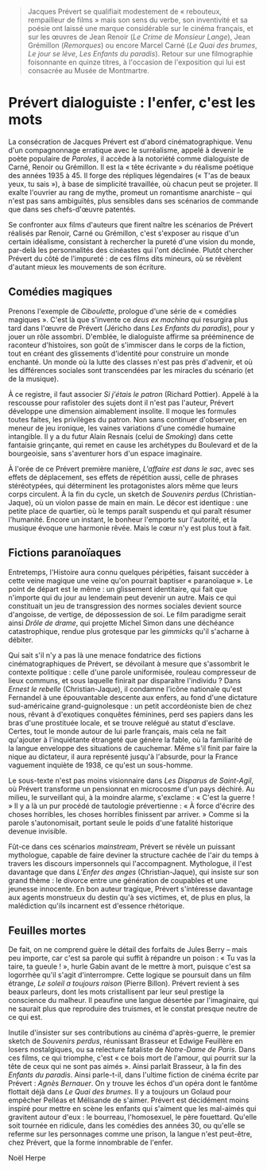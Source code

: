 > Jacques Prévert se qualifiait modestement de « rebouteux, rempailleur de films » mais son sens du verbe, son inventivité et sa poésie ont laissé une marque considérable sur le cinéma français, et sur les œuvres de Jean Renoir (_Le Crime de Monsieur Lange_), Jean Grémillon (_Remorques_) ou encore Marcel Carné (_Le Quai des brumes_, _Le jour se lève_, _Les Enfants du paradis_). Retour sur une filmographie foisonnante en quinze titres, à l'occasion de l'exposition qui lui est consacrée au Musée de Montmartre.

# Prévert dialoguiste : l'enfer, c'est les mots

La consécration de Jacques Prévert est d'abord cinématographique. Venu d'un compagnonnage erratique avec le surréalisme, appelé à devenir le poète populaire de _Paroles_, il accède à la notoriété comme dialoguiste de Carné, Renoir ou Grémillon. Il est la « tête écrivante » du réalisme poétique des années 1935 à 45. Il forge des répliques légendaires (« T'as de beaux yeux, tu sais »), à base de simplicité travaillée, où chacun peut se projeter. Il exalte l'ouvrier au rang de mythe, promeut un romantisme anarchiste – qui n'est pas sans ambiguïtés, plus sensibles dans ses scénarios de commande que dans ses chefs-d'œuvre patentés.

Se confronter aux films d'auteurs que firent naître les scénarios de Prévert réalisés par Renoir, Carné ou Grémillon, c'est s'exposer au risque d'un certain idéalisme, consistant à rechercher la pureté d'une vision du monde, par-delà les personnalités des cinéastes qui l'ont déclinée. Plutôt chercher Prévert du côté de l'impureté : de ces films dits mineurs, où se révèlent d'autant mieux les mouvements de son écriture.

## Comédies magiques

Prenons l'exemple de _Ciboulette_, prologue d'une série de « comédies magiques ». C'est là que s'invente ce _deus ex machina_ qui resurgira plus tard dans l'œuvre de Prévert (Jéricho dans _Les Enfants du paradis_), pour y jouer un rôle assombri. D'emblée, le dialoguiste affirme sa prééminence de raconteur d'histoires, son goût de s'immiscer dans le corps de la fiction, tout en créant des glissements d'identité pour construire un monde enchanté. Un monde où la lutte des classes n'est pas près d'advenir, et où les différences sociales sont transcendées par les miracles du scénario (et de la musique).

À ce registre, il faut associer _Si j'étais le patron_ (Richard Pottier). Appelé à la rescousse pour rafistoler des sujets dont il n'est pas l'auteur, Prévert développe une dimension aimablement insolite. Il moque les formules toutes faites, les privilèges du patron. Non sans continuer d'observer, en meneur de jeu ironique, les vaines variations d'une comédie humaine intangible. Il y a du futur Alain Resnais (celui de _Smoking_) dans cette fantaisie grinçante, qui remet en cause les archétypes du Boulevard et de la bourgeoisie, sans s'aventurer hors d'un espace imaginaire.

À l'orée de ce Prévert première manière, _L'affaire est dans le sac_, avec ses effets de déplacement, ses effets de répétition aussi, celle de phrases stéréotypées, qui déterminent les protagonistes alors même que leurs corps circulent. À la fin du cycle, un sketch de _Souvenirs perdus_ (Christian-Jaque), où un violon passe de main en main. Le décor est identique : une petite place de quartier, où le temps paraît suspendu et qui paraît résumer l'humanité. Encore un instant, le bonheur l'emporte sur l'autorité, et la musique évoque une harmonie rêvée. Mais le cœur n'y est plus tout à fait.

## Fictions paranoïaques

Entretemps, l'Histoire aura connu quelques péripéties, faisant succéder à cette veine magique une veine qu'on pourrait baptiser « paranoïaque ». Le point de départ est le même : un glissement identitaire, qui fait que n'importe qui du jour au lendemain peut devenir un autre. Mais ce qui constituait un jeu de transgression des normes sociales devient source d'angoisse, de vertige, de dépossession de soi. Le film paradigme serait ainsi _Drôle de drame_, qui projette Michel Simon dans une déchéance catastrophique, rendue plus grotesque par les _gimmicks_ qu'il s'acharne à débiter.

Qui sait s'il n'y a pas là une menace fondatrice des fictions cinématographiques de Prévert, se dévoilant à mesure que s'assombrit le contexte politique : celle d'une parole uniformisée, rouleau compresseur de lieux communs, et sous laquelle finirait par disparaître l'individu ? Dans _Ernest le rebelle_ (Christian-Jaque), il condamne l'icône nationale qu'est Fernandel à une épouvantable descente aux enfers, au fond d'une dictature sud-américaine grand-guignolesque : un petit accordéoniste bien de chez nous, rêvant à d'exotiques conquêtes féminines, perd ses papiers dans les bras d'une prostituée locale, et se trouve relégué au statut d'esclave. Certes, tout le monde autour de lui parle français, mais cela ne fait qu'ajouter à l'inquiétante étrangeté que génère la fable, où la familiarité de la langue enveloppe des situations de cauchemar. Même s'il finit par faire la nique au dictateur, il aura représenté jusqu'à l'absurde, pour la France vaguement inquiète de 1938, ce qu'est un sous-homme.

Le sous-texte n'est pas moins visionnaire dans _Les Disparus de Saint-Agil_, où Prévert transforme un pensionnat en microcosme d'un pays déchiré. Au milieu, le surveillant qui, à la moindre alarme, s'exclame : « C'est la guerre ! » Il y a là un pur procédé de tautologie prévertienne : « À force d'écrire des choses horribles, les choses horribles finissent par arriver. » Comme si la parole s'autonomisait, portant seule le poids d'une fatalité historique devenue invisible.

Fût-ce dans ces scénarios _mainstream_, Prévert se révèle un puissant mythologue, capable de faire deviner la structure cachée de l'air du temps à travers les discours impersonnels qui l'accompagnent. Mythologue, il l'est davantage que dans _L'Enfer des anges_ (Christian-Jaque), qui insiste sur son grand thème : le divorce entre une génération de coupables et une jeunesse innocente. En bon auteur tragique, Prévert s'intéresse davantage aux agents monstrueux du destin qu'à ses victimes, et, de plus en plus, la malédiction qu'ils incarnent est d'essence rhétorique.

## Feuilles mortes

De fait, on ne comprend guère le détail des forfaits de Jules Berry – mais peu importe, car c'est sa parole qui suffit à répandre un poison : « Tu vas la taire, ta gueule ! », hurle Gabin avant de le mettre à mort, puisque c'est sa logorrhée qu'il s'agit d'interrompre. Cette logique se poursuit dans un film étrange, _Le soleil a toujours raison_ (Pierre Billon). Prévert revient à ses beaux parleurs, dont les mots cristallisent par leur seul prestige la conscience du malheur. Il peaufine une langue désertée par l'imaginaire, qui ne saurait plus que reproduire des truismes, et le constat presque neutre de ce qui est.

Inutile d'insister sur ses contributions au cinéma d'après-guerre, le premier sketch de _Souvenirs perdus_, réunissant Brasseur et Edwige Feuillère en losers nostalgiques, ou sa relecture fataliste de _Notre-Dame de Paris_. Dans ces films, ce qui triomphe, c'est « ce bois mort de l'amour, qui pourrit sur la tête de ceux qui ne sont pas aimés ». Ainsi parlait Brasseur, à la fin des _Enfants du paradis_. Ainsi parle-t-il, dans l'ultime fiction de cinéma écrite par Prévert : _Agnès Bernauer_. On y trouve les échos d'un opéra dont le fantôme flottait déjà dans _Le Quai des brumes_. Il y a toujours un Golaud pour empêcher Pelléas et Mélisande de s'aimer. Prévert est décidément moins inspiré pour mettre en scène les enfants qui s'aiment que les mal-aimés qui gravitent autour d'eux : le bourreau, l'homosexuel, le père fouettard. Qu'elle soit tournée en ridicule, dans les comédies des années 30, ou qu'elle se referme sur les personnages comme une prison, la langue n'est peut-être, chez Prévert, que la forme innombrable de l'enfer.

<div class="author">Noël Herpe</div>
